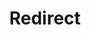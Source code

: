 ﻿---
layout: src/layouts/Redirect.astro
title: Redirect
redirect: https://octopus.com/docs/administration/server-extensibility/index
pubDate:  2023-01-01
navSearch: false
navSitemap: false
navMenu: false
---

